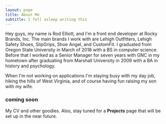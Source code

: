 ```yaml
---
layout: page
title: About Me
subtitle: I fell asleep writing this
---
```


Hey guys, my name is Rod Elliott, and I'm a front end developer at Rocky Brands, Inc. The main brands I work with are Lehigh Outfitters, Lehigh Safety Shoes, SlipGrips, Shoe Angel, and CustomFit. I graduated from Oregon State University in March of 2018 with a BS in computer science. Before that I worked as a Senior Manager for seven years with GNC in my hometown after graduating from Marshall University in 2009 with a BA in history and psychology.  

When I'm not working on applications I'm staying busy with my day job, hiking the hills of West Virginia, and of course having fun raising my son with my wife.  

### coming soon  

My CV and other goodies. Also, stay tuned for a **Projects** page that will be set up in the near future.
